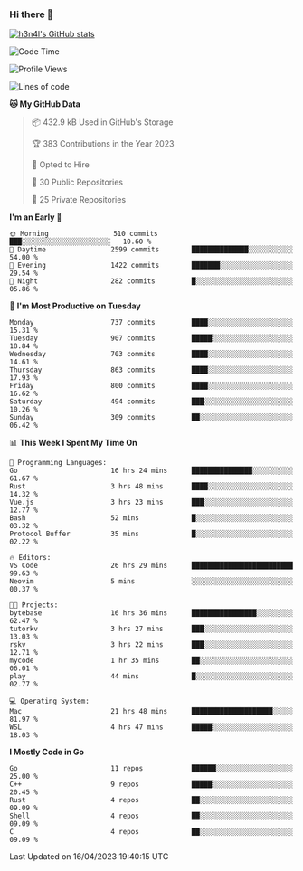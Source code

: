 ### Hi there 👋

[![h3n4l's GitHub stats](https://github-readme-stats.vercel.app/api?username=h3n4l&count_private=true&show_icons=true&theme=radical)](https://github.com/h3n4l/github-readme-stats)

<!--START_SECTION:waka-->
![Code Time](http://img.shields.io/badge/Code%20Time-1%2C134%20hrs%2050%20mins-blue)

![Profile Views](http://img.shields.io/badge/Profile%20Views-1-blue)

![Lines of code](https://img.shields.io/badge/From%20Hello%20World%20I%27ve%20Written-2.7%20million%20lines%20of%20code-blue)

**🐱 My GitHub Data** 

> 📦 432.9 kB Used in GitHub's Storage 
 > 
> 🏆 383 Contributions in the Year 2023
 > 
> 💼 Opted to Hire
 > 
> 📜 30 Public Repositories 
 > 
> 🔑 25 Private Repositories 
 > 
**I'm an Early 🐤** 

```text
🌞 Morning                510 commits         ███░░░░░░░░░░░░░░░░░░░░░░   10.60 % 
🌆 Daytime                2599 commits        ██████████████░░░░░░░░░░░   54.00 % 
🌃 Evening                1422 commits        ███████░░░░░░░░░░░░░░░░░░   29.54 % 
🌙 Night                  282 commits         █░░░░░░░░░░░░░░░░░░░░░░░░   05.86 % 
```
📅 **I'm Most Productive on Tuesday** 

```text
Monday                   737 commits         ████░░░░░░░░░░░░░░░░░░░░░   15.31 % 
Tuesday                  907 commits         █████░░░░░░░░░░░░░░░░░░░░   18.84 % 
Wednesday                703 commits         ████░░░░░░░░░░░░░░░░░░░░░   14.61 % 
Thursday                 863 commits         ████░░░░░░░░░░░░░░░░░░░░░   17.93 % 
Friday                   800 commits         ████░░░░░░░░░░░░░░░░░░░░░   16.62 % 
Saturday                 494 commits         ███░░░░░░░░░░░░░░░░░░░░░░   10.26 % 
Sunday                   309 commits         ██░░░░░░░░░░░░░░░░░░░░░░░   06.42 % 
```


📊 **This Week I Spent My Time On** 

```text
💬 Programming Languages: 
Go                       16 hrs 24 mins      ███████████████░░░░░░░░░░   61.67 % 
Rust                     3 hrs 48 mins       ████░░░░░░░░░░░░░░░░░░░░░   14.32 % 
Vue.js                   3 hrs 23 mins       ███░░░░░░░░░░░░░░░░░░░░░░   12.77 % 
Bash                     52 mins             █░░░░░░░░░░░░░░░░░░░░░░░░   03.32 % 
Protocol Buffer          35 mins             █░░░░░░░░░░░░░░░░░░░░░░░░   02.22 % 

🔥 Editors: 
VS Code                  26 hrs 29 mins      █████████████████████████   99.63 % 
Neovim                   5 mins              ░░░░░░░░░░░░░░░░░░░░░░░░░   00.37 % 

🐱‍💻 Projects: 
bytebase                 16 hrs 36 mins      ████████████████░░░░░░░░░   62.47 % 
tutorkv                  3 hrs 27 mins       ███░░░░░░░░░░░░░░░░░░░░░░   13.03 % 
rskv                     3 hrs 22 mins       ███░░░░░░░░░░░░░░░░░░░░░░   12.71 % 
mycode                   1 hr 35 mins        ██░░░░░░░░░░░░░░░░░░░░░░░   06.01 % 
play                     44 mins             █░░░░░░░░░░░░░░░░░░░░░░░░   02.77 % 

💻 Operating System: 
Mac                      21 hrs 48 mins      ████████████████████░░░░░   81.97 % 
WSL                      4 hrs 47 mins       █████░░░░░░░░░░░░░░░░░░░░   18.03 % 
```

**I Mostly Code in Go** 

```text
Go                       11 repos            ██████░░░░░░░░░░░░░░░░░░░   25.00 % 
C++                      9 repos             █████░░░░░░░░░░░░░░░░░░░░   20.45 % 
Rust                     4 repos             ██░░░░░░░░░░░░░░░░░░░░░░░   09.09 % 
Shell                    4 repos             ██░░░░░░░░░░░░░░░░░░░░░░░   09.09 % 
C                        4 repos             ██░░░░░░░░░░░░░░░░░░░░░░░   09.09 % 
```




 Last Updated on 16/04/2023 19:40:15 UTC
<!--END_SECTION:waka-->

